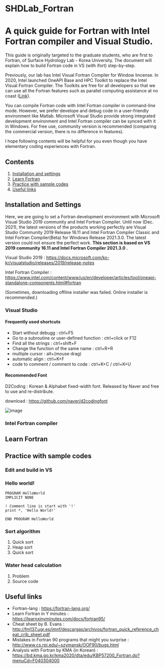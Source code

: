 # SHDLab_Fortran
# A quick guide for Fortran with Intel Fortran compiler and Visual Studio.
This guide is originally targeted to the graduate students, who are first to Fortran, of Surface Hydrology Lab - Korea University.
The document will explain how to build Fortran code in VS (with ifort) step-by-step. 

Previously, our lab has Intel Visual Fortran Compiler for Window lincense. In 2020, Intel launched OneAPI Base and HPC Toolkit to replace the Intel Visual Fortran Compiler. The Toolkits are free for all developers so that we can use all the Fortran features such as parallel computing assistance at no coast ([Link](https://www.intel.com/content/www/us/en/developer/articles/news/free-intel-software-developer-tools.html)).

You can compile Fortran code with Intel Fortran compiler in command-line mode. However, we prefer develope and debug code in a user-friendly environment like Matlab. Microsoft Visual Studio provide strong integrated development environment and Intel Fortran compiler can be synced with it in Windows. For free use, community version is recommended (comparing the commercial version, there is no difference in features). 

I hope following contents will be helpful for you even though you have elementary coding experiences with Fortran. 

## Contents
1. [Installation and settings](#Installation-and-Settings)
2. [Learn Fortran](#Learn-Fortran)
3. [Practice with sample codes](#Practice-with-sample-codes)
4. [Useful links](#Useful-links)

## Installation and Settings
Here, we are going to set a Fortran development environment with Microsoft Visual Studio 2019 community and Intel Fortran Compiler. Until now (Dec. 2021), the latest versions of the products working perfectly are Visual Studio Community 2019 Release 16.11 and Intel Fortran Compiler Classic and Intel Fortran Compiler(Beta) for Windows Release 2021.3.0. The latest version could not ensure the perfect work. __This section is based on VS 2019 community 16.11 and Intel Fortran Compiler 2021.3.0 .__  

Visual Studio 2019 : <https://docs.microsoft.com/ko-kr/visualstudio/releases/2019/release-notes>

Intel Fortran Compiler : <https://www.intel.com/content/www/us/en/developer/articles/tool/oneapi-standalone-components.html#fortran>

(Sometimes, downloading offilne installer was failed. Online installer is recommended.)

### Visual Studio

#### Frequently used shortcuts
- Start without debugg : ctrl+F5
- Go to a subroutine or user-defined function : ctrl+click or F12
- Find all the strings : ctrl+shift+F
- Change the function of the same name : ctrl+R+R 
- multiple cursor : alt+(mouse drag)
- automatic align : ctrl+K+F
- code to comment / comment to code : ctrl+K+C / ctrl+K+U


#### Recommended Font
D2Coding : Korean & Alphabet fixed-width font. Released by Naver and free to use and re-distribute.

download : <https://github.com/naver/d2codingfont>

![image](https://user-images.githubusercontent.com/95595540/144979269-548cf82c-94c8-46b4-8b2d-237453a63959.png)



### Intel Fortran compiler

## Learn Fortran


## Practice with sample codes

### Edit and build in VS

### Hello world!

```
PROGRAM HelloWorld
IMPLICIT NONE

! Comment line is start with '!'
print *, 'Hello World!'

END PROGRAM HelloWorld
```

### Sort algorithm
  1. Quick sort
  2. Heap sort
  3. Quick sort

### Water head calculation
  1. Problem
  2. Source code

## Useful links

- Fortran-lang : <https://fortran-lang.org/>
- Learn Fortran in Y minutes : <https://learnxinyminutes.com/docs/fortran95/>
- Cheat sheet by B. Evans : <http://fm137.ugr.es/imnf/descargas/archivos/fortran_quick_reference_cheat_crib_sheet.pdf>
- Mistakes in Fortran 90 programs that might you surprise : <http://www.cs.rpi.edu/~szymansk/OOF90/bugs.html>
- Analysis with Fortran by KMA (in Korean) : <https://bd.kma.go.kr/kma2020/dta/edu/KBP57200_Fortran.do?menuCd=F040304000>
